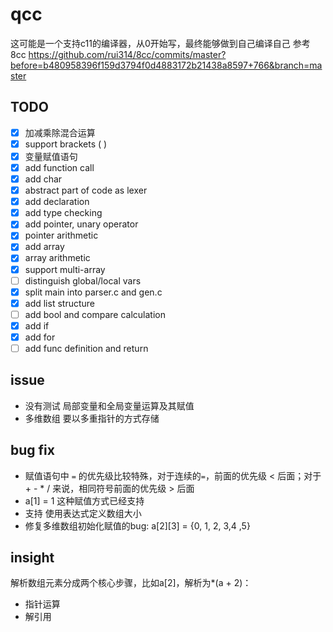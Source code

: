 <!--
 * @Author: QQYYHH
 * @Date: 2022-04-10 14:42:47
 * @LastEditTime: 2022-06-04 13:03:48
 * @LastEditors: QQYYHH
 * @Description: 
 * @FilePath: /pwn/qcc/README.md
 * welcome to my github: https://github.com/QQYYHH
-->
# qcc
这可能是一个支持c11的编译器，从0开始写，最终能够做到自己编译自己
参考 8cc
https://github.com/rui314/8cc/commits/master?before=b480958396f159d3794f0d4883172b21438a8597+766&branch=master<br>


## TODO
- [x] 加减乘除混合运算
- [x] support brackets ( )
- [x] 变量赋值语句
- [x] add function call
- [x] add char
- [x] abstract part of code as lexer
- [x] add declaration
- [x] add type checking
- [x] add pointer, unary operator
- [x] pointer arithmetic
- [x] add array
- [x] array arithmetic
- [x] support multi-array
- [ ] distinguish global/local vars
- [x] split main into parser.c and gen.c
- [x] add list structure
- [ ] add bool and compare calculation
- [x] add if
- [x] add for 
- [ ] add func definition and return

## issue
- 没有测试 局部变量和全局变量运算及其赋值
- 多维数组 要以多重指针的方式存储

## bug fix
- 赋值语句中 `=` 的优先级比较特殊，对于连续的`=`，前面的优先级 < 后面；对于+ - * / 来说，相同符号前面的优先级 > 后面
- a[1] = 1 这种赋值方式已经支持
- 支持 使用表达式定义数组大小
- 修复多维数组初始化赋值的bug: a[2][3] = {0, 1, 2, 3,4 ,5}

## insight
解析数组元素分成两个核心步骤，比如a[2]，解析为*(a + 2)：
- 指针运算
- 解引用
